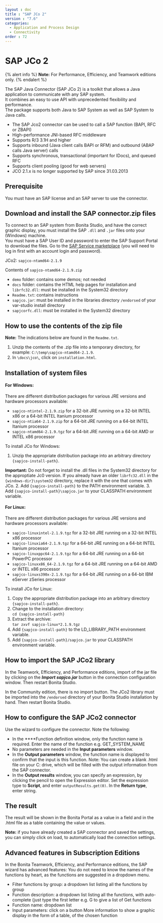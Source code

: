 ```yaml
---
layout : doc
title : "SAP JCo 2"
version : "7.6"
categories:
  - Application and Process Design
  - Connectivity
order : 72
---
```

# SAP JCo 2

{% alert info %}
**Note:** For Performance, Efficiency, and Teamwork editions only.
{% endalert %}

The SAP Java Connector (SAP JCo 2) is a toolkit that allows a Java application to communicate with any SAP system.  
It combines an easy to use API with unprecedented flexibility and performance.  
The package supports both Java to SAP System as well as SAP System to Java calls.

* The SAP Jco2 connector can be used to call a SAP function (BAPI, RFC or ZBAPI)
* High-performance JNI-based RFC middleware
* Supports R/3 3.1H and higher
* Supports inbound (Java client calls BAPI or RFM) and outbound (ABAP calls Java server) calls
* Supports synchronous, transactional (important for IDocs), and queued RFC
* Supports client pooling (good for web servers)
* JCO 2.1.x is no longer supported by SAP since 31.03.2013

## Prerequisite

You must have an SAP license and an SAP server to use the connector.

## Download and install the SAP connector.zip files

To connect to an SAP system from Bonita Studio, and have the correct graphic display, you must install the SAP `.dll` and `.jar` files onto your (Windows) machine.  
You must have a SAP User ID and password to enter the SAP Support Portal to download the files. Go to the [SAP Service marketplace](http://service.sap.com/connectors) (you will need to log in first with an account login and password).

JCo2: `sapjco-ntamd64-2.1.9`

Contents of `sapjco-ntamd64-2.1.9.zip`

* `demo` folder: contains some demos; not needed
* `docs` folder: contains the HTML help pages for installation and `librfc32.dll`: must be installed in the System32 directory
* `Readme.txt`: contains instructions
* `sapjco.jar`: must be installed in the libraries directory `/endorsed` of your var-studio install directory
* `sapjcorfc.dll`: must be installed in the System32 directory

## How to use the contents of the zip file

**Note:** The indications below are found in the `Readme.txt`.

1. Unzip the contents of the .zip file into a temporary directory, for example: `C:\temp\sapjco-ntamd64-2.1.9`.
2. In `\docs\jco\`, click on `installation.html`.

## Installation of system files

#### For Windows:

There are different distribution packages for various JRE versions and hardware processors available:

* `sapjco-ntintel-2.1.9.zip` for a 32-bit JRE running on a 32-bit INTEL x86 or a 64-bit INTEL Itanium processor
* `sapjco-ntia64-2.1.9.zip` for a 64-bit JRE running on a 64-bit INTEL Itanium processor
* `sapjco-ntamd64-2.1.9.tgz` for a 64-bit JRE running on a 64-bit AMD or INTEL x86 processor

To install JCo for Windows:

1. Unzip the appropriate distribution package into an arbitrary directory `{sapjco-install-path}`.   

**Important:** Do not forget to install the .dll files in the System32 directory for the approptiate Jc0 version.
If you already have an older `librfc32.dll` in the `{windows-dir}\system32` directory, replace it with the one that comes with JCo.
2. Add `{sapjco-install-path}` to the PATH environment variable.
3. Add `{sapjco-install-path}\sapjco.jar` to your CLASSPATH environment variable.

#### For Linux:

There are different distribution packages for various JRE versions and hardware processors available:

* `sapjco-linuxintel-2.1.9.tgz` for a 32-bit JRE running on a 32-bit INTEL x86 processor
* `sapjco-linuxia64-2.1.9.tgz` for a 64-bit JRE running on a 64-bit INTEL Itanium processor
* `sapjco-linuxppc64-2.1.9.tgz` for a 64-bit JRE running on a 64-bit PowerPC processor
* `sapjco-linuxx86_64-2.1.9.tgz` for a 64-bit JRE running on a 64-bit AMD or INTEL x86 processor
* `sapjco-linuxs390x-2.1.9.tgz` for a 64-bit JRE running on a 64-bit IBM eServer zSeries processor

To install JCo for Linux:

1. Copy the appropriate distribution package into an arbitrary directory `{sapjco-install-path}`.
2. Change to the installation directory:   
`cd {sapjco-install-path}`
3. Extract the archive:   
`tar zxvf sapjco-linux*2.1.9.tgz `
4. Add `{sapjco-install-path}` to the LD\_LIBRARY\_PATH environment variable.
5. Add `{sapjco-install-path}/sapjco.jar` to your CLASSPATH environment variable.

## How to import the SAP JCo2 library

In the Teamwork, Efficiency, and Performance editions, import of the jar file by clicking on the **_Import sapjco.jar_** button in the connection configuration window. Then restart Bonita Studio.

In the Community edition, there is no import button. The JCo2 library must be imported into the `/endorsed` directory of your Bonita Studio installation by hand. Then restart Bonita Studio.

## How to configure the SAP JCo2 connector

Use the wizard to configure the connector. Note the following:

* In the ****Function definition window, only the function name is required. Enter the name of the function e.g. GET\_SYSTEM\_NAME
* No parameters are needed in the **Input parameters** window.
* In the **Output parameters** window, the function name is displayed to confirm that the input is this function. Note:
You can create a blank .html file on your C: drive, which will be filled with the output information from the SAP connector.
* In the **Output results** window, you can specify an expression, by clicking the pencil to open the Expression editor.
Set the expression type to **Script**, and enter `outputResults.get(0)`. In the **Return type**, enter string.

## The result

The result will be shown in the Bonita Portal as a value in a field and in the .html file as a table containing the value or values.

**Note:** if you have already created a SAP connector and saved the settings, you can simply click on load, to automatically load the connection settings.

## Advanced features in Subscription Editions

In the Bonita Teamwork, Efficiency, and Performance editions, the SAP wizard has advanced features: You do not need to know the names of the functions by heart, as the functions are suggested in a dropdown menu.

* Filter functions by group: a dropdown list listing all the functions by group
* Function description: a dropdown list listing all the functions, with auto-complete (just type the first letter e.g. G to give a list of Get functions
* Function name: dropdown list
* Input parameters: click on a button More information to show a graphic display in the form of a table, of the chosen function
